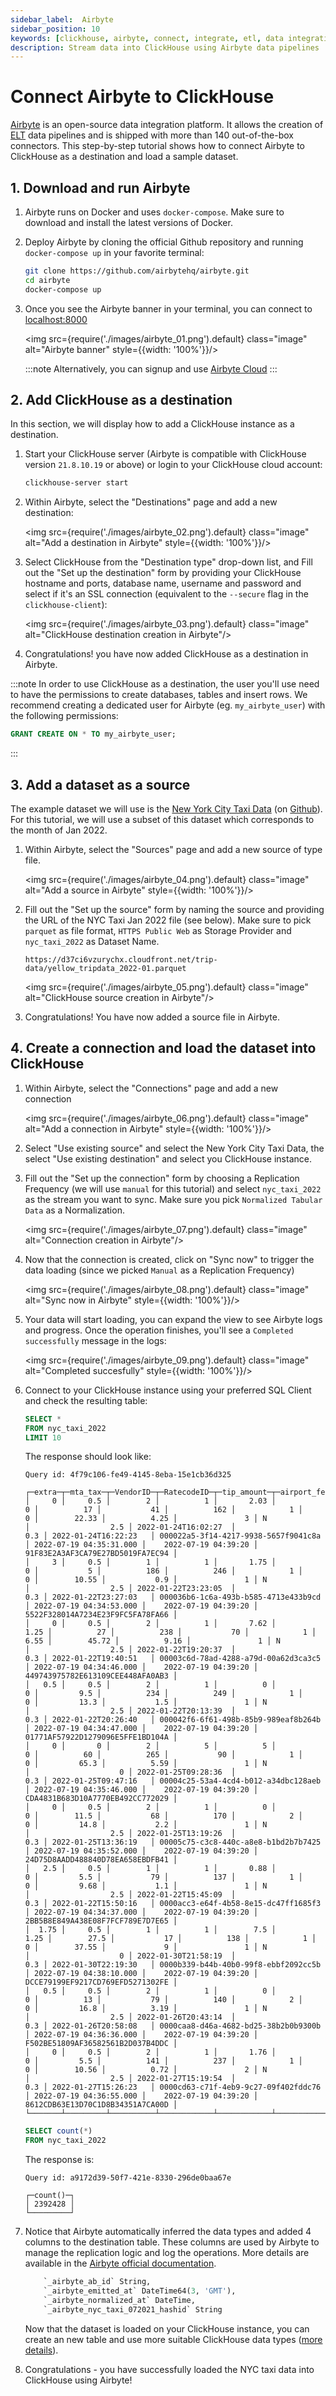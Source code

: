 ```yaml
---
sidebar_label:  Airbyte
sidebar_position: 10
keywords: [clickhouse, airbyte, connect, integrate, etl, data integration]
description: Stream data into ClickHouse using Airbyte data pipelines
---
```


# Connect Airbyte to ClickHouse

<a href="https://www.airbyte.com/" target="_blank">Airbyte</a> is an open-source data integration platform. It allows the creation of <a href="https://airbyte.com/blog/why-the-future-of-etl-is-not-elt-but-el" target="_blank">ELT</a> data pipelines and is shipped with more than 140 out-of-the-box connectors. This step-by-step tutorial shows how to connect Airbyte to ClickHouse as a destination and load a sample dataset.


## 1. Download and run Airbyte


1. Airbyte runs on Docker and uses `docker-compose`. Make sure to download and install the latest versions of Docker.

2. Deploy Airbyte by cloning the official Github repository and running `docker-compose up` in your favorite terminal:

	```bash
	git clone https://github.com/airbytehq/airbyte.git
	cd airbyte
	docker-compose up
	```

4. Once you see the Airbyte banner in your terminal, you can connect to <a href="http://localhost:8000" target="_blank">localhost:8000</a>

    <img src={require('./images/airbyte_01.png').default} class="image" alt="Airbyte banner" style={{width: '100%'}}/>

	:::note
	Alternatively, you can signup and use <a href="https://docs.airbyte.com/deploying-airbyte/on-cloud" target="_blank">Airbyte Cloud</a>
	:::

## 2. Add ClickHouse as a destination

In this section, we will display how to add a ClickHouse instance as a destination.

1. Start your ClickHouse server (Airbyte is compatible with ClickHouse version `21.8.10.19` or above) or login to your ClickHouse cloud account:

    ```bash
    clickhouse-server start
    ```

2. Within Airbyte, select the "Destinations" page and add a new destination:

    <img src={require('./images/airbyte_02.png').default} class="image" alt="Add a destination in Airbyte" style={{width: '100%'}}/>

3. Select ClickHouse from the "Destination type" drop-down list, and Fill out the "Set up the destination" form by providing your ClickHouse hostname and ports, database name, username and password and select if it's an SSL connection (equivalent to the `--secure` flag in the  `clickhouse-client`):

    <img src={require('./images/airbyte_03.png').default} class="image" alt="ClickHouse destination creation in Airbyte"/>

4. Congratulations! you have now added ClickHouse as a destination in Airbyte.

:::note
In order to use ClickHouse as a destination, the user you'll use need to have the permissions to create databases, tables and insert rows. We recommend creating a dedicated user for Airbyte (eg. `my_airbyte_user`) with the following permissions:

```SQL
GRANT CREATE ON * TO my_airbyte_user;
```
:::


## 3. Add a dataset as a source

The example dataset we will use is the <a href="https://clickhouse.com/docs/en/getting-started/example-datasets/nyc-taxi/" target="_blank">New York City Taxi Data</a> (on <a href="https://github.com/toddwschneider/nyc-taxi-data" target="_blank">Github</a>). For this tutorial, we will use a subset of this dataset which corresponds to the month of Jan 2022.


1. Within Airbyte, select the "Sources" page and add a new source of type file.

    <img src={require('./images/airbyte_04.png').default} class="image" alt="Add a source in Airbyte" style={{width: '100%'}}/>

2. Fill out the "Set up the source" form by naming the source and providing the URL of the NYC Taxi Jan 2022 file (see below). Make sure to pick `parquet` as file format, `HTTPS Public Web` as Storage Provider and `nyc_taxi_2022` as Dataset Name.

	```text
	https://d37ci6vzurychx.cloudfront.net/trip-data/yellow_tripdata_2022-01.parquet
	```

    <img src={require('./images/airbyte_05.png').default} class="image" alt="ClickHouse source creation in Airbyte"/>

3. Congratulations! You have now added a source file in Airbyte.


## 4. Create a connection and load the dataset into ClickHouse

1. Within Airbyte, select the "Connections" page and add a new connection

	<img src={require('./images/airbyte_06.png').default} class="image" alt="Add a connection in Airbyte" style={{width: '100%'}}/>

2. Select "Use existing source" and select the New York City Taxi Data, the select "Use existing destination" and select you ClickHouse instance.

3. Fill out the "Set up the connection" form by choosing a Replication Frequency (we will use `manual` for this tutorial) and select `nyc_taxi_2022` as the stream you want to sync. Make sure you pick `Normalized Tabular Data` as a Normalization.

	<img src={require('./images/airbyte_07.png').default} class="image" alt="Connection creation in Airbyte"/>

4. Now that the connection is created, click on "Sync now" to trigger the data loading (since we picked `Manual` as a Replication Frequency)

	<img src={require('./images/airbyte_08.png').default} class="image" alt="Sync now in Airbyte" style={{width: '100%'}}/>


5. Your data will start loading, you can expand the view to see Airbyte logs and progress. Once the operation finishes, you'll see a `Completed successfully` message in the logs:

	<img src={require('./images/airbyte_09.png').default} class="image" alt="Completed succesfully" style={{width: '100%'}}/>

6. Connect to your ClickHouse instance using your preferred SQL Client and check the resulting table:

	```sql
	SELECT *
	FROM nyc_taxi_2022
	LIMIT 10
	```

	The response should look like:
	```response
	Query id: 4f79c106-fe49-4145-8eba-15e1cb36d325

	┌─extra─┬─mta_tax─┬─VendorID─┬─RatecodeID─┬─tip_amount─┬─airport_fee─┬─fare_amount─┬─DOLocationID─┬─PULocationID─┬─payment_type─┬─tolls_amount─┬─total_amount─┬─trip_distance─┬─passenger_count─┬─store_and_fwd_flag─┬─congestion_surcharge─┬─tpep_pickup_datetime─┬─improvement_surcharge─┬─tpep_dropoff_datetime─┬─_airbyte_ab_id───────────────────────┬─────_airbyte_emitted_at─┬─_airbyte_normalized_at─┬─_airbyte_nyc_taxi_2022_hashid────┐
	│     0 │     0.5 │        2 │          1 │       2.03 │           0 │          17 │           41 │          162 │            1 │            0 │        22.33 │          4.25 │               3 │ N                  │                  2.5 │ 2022-01-24T16:02:27  │                   0.3 │ 2022-01-24T16:22:23   │ 000022a5-3f14-4217-9938-5657f9041c8a │ 2022-07-19 04:35:31.000 │    2022-07-19 04:39:20 │ 91F83E2A3AF3CA79E27BD5019FA7EC94 │
	│     3 │     0.5 │        1 │          1 │       1.75 │           0 │           5 │          186 │          246 │            1 │            0 │        10.55 │           0.9 │               1 │ N                  │                  2.5 │ 2022-01-22T23:23:05  │                   0.3 │ 2022-01-22T23:27:03   │ 000036b6-1c6a-493b-b585-4713e433b9cd │ 2022-07-19 04:34:53.000 │    2022-07-19 04:39:20 │ 5522F328014A7234E23F9FC5FA78FA66 │
	│     0 │     0.5 │        2 │          1 │       7.62 │        1.25 │          27 │          238 │           70 │            1 │         6.55 │        45.72 │          9.16 │               1 │ N                  │                  2.5 │ 2022-01-22T19:20:37  │                   0.3 │ 2022-01-22T19:40:51   │ 00003c6d-78ad-4288-a79d-00a62d3ca3c5 │ 2022-07-19 04:34:46.000 │    2022-07-19 04:39:20 │ 449743975782E613109CEE448AFA0AB3 │
	│   0.5 │     0.5 │        2 │          1 │          0 │           0 │         9.5 │          234 │          249 │            1 │            0 │         13.3 │           1.5 │               1 │ N                  │                  2.5 │ 2022-01-22T20:13:39  │                   0.3 │ 2022-01-22T20:26:40   │ 000042f6-6f61-498b-85b9-989eaf8b264b │ 2022-07-19 04:34:47.000 │    2022-07-19 04:39:20 │ 01771AF57922D1279096E5FFE1BD104A │
	│     0 │       0 │        2 │          5 │          5 │           0 │          60 │          265 │           90 │            1 │            0 │         65.3 │          5.59 │               1 │ N                  │                    0 │ 2022-01-25T09:28:36  │                   0.3 │ 2022-01-25T09:47:16   │ 00004c25-53a4-4cd4-b012-a34dbc128aeb │ 2022-07-19 04:35:46.000 │    2022-07-19 04:39:20 │ CDA4831B683D10A7770EB492CC772029 │
	│     0 │     0.5 │        2 │          1 │          0 │           0 │        11.5 │           68 │          170 │            2 │            0 │         14.8 │           2.2 │               1 │ N                  │                  2.5 │ 2022-01-25T13:19:26  │                   0.3 │ 2022-01-25T13:36:19   │ 00005c75-c3c8-440c-a8e8-b1bd2b7b7425 │ 2022-07-19 04:35:52.000 │    2022-07-19 04:39:20 │ 24D75D8AADD488840D78EA658EBDFB41 │
	│   2.5 │     0.5 │        1 │          1 │       0.88 │           0 │         5.5 │           79 │          137 │            1 │            0 │         9.68 │           1.1 │               1 │ N                  │                  2.5 │ 2022-01-22T15:45:09  │                   0.3 │ 2022-01-22T15:50:16   │ 0000acc3-e64f-4b58-8e15-dc47ff1685f3 │ 2022-07-19 04:34:37.000 │    2022-07-19 04:39:20 │ 2BB5B8E849A438E08F7FCF789E7D7E65 │
	│  1.75 │     0.5 │        1 │          1 │        7.5 │        1.25 │        27.5 │           17 │          138 │            1 │            0 │        37.55 │             9 │               1 │ N                  │                    0 │ 2022-01-30T21:58:19  │                   0.3 │ 2022-01-30T22:19:30   │ 0000b339-b44b-40b0-99f8-ebbf2092cc5b │ 2022-07-19 04:38:10.000 │    2022-07-19 04:39:20 │ DCCE79199EF9217CD769EFD5271302FE │
	│   0.5 │     0.5 │        2 │          1 │          0 │           0 │          13 │           79 │          140 │            2 │            0 │         16.8 │          3.19 │               1 │ N                  │                  2.5 │ 2022-01-26T20:43:14  │                   0.3 │ 2022-01-26T20:58:08   │ 0000caa8-d46a-4682-bd25-38b2b0b9300b │ 2022-07-19 04:36:36.000 │    2022-07-19 04:39:20 │ F502BE51809AF36582561B2D037B4DDC │
	│     0 │     0.5 │        2 │          1 │       1.76 │           0 │         5.5 │          141 │          237 │            1 │            0 │        10.56 │          0.72 │               2 │ N                  │                  2.5 │ 2022-01-27T15:19:54  │                   0.3 │ 2022-01-27T15:26:23   │ 0000cd63-c71f-4eb9-9c27-09f402fddc76 │ 2022-07-19 04:36:55.000 │    2022-07-19 04:39:20 │ 8612CDB63E13D70C1D8B34351A7CA00D │
	└───────┴─────────┴──────────┴────────────┴────────────┴─────────────┴─────────────┴──────────────┴──────────────┴──────────────┴──────────────┴──────────────┴───────────────┴─────────────────┴────────────────────┴──────────────────────┴──────────────────────┴───────────────────────┴───────────────────────┴──────────────────────────────────────┴─────────────────────────┴────────────────────────┴──────────────────────────────────┘
	```

	```sql
	SELECT count(*)
	FROM nyc_taxi_2022
	```

	The response is:
	```response
	Query id: a9172d39-50f7-421e-8330-296de0baa67e

	┌─count()─┐
	│ 2392428 │
	└─────────┘
	```



7. Notice that Airbyte automatically inferred the data types and added 4 columns to the destination table. These columns are used by Airbyte to manage the replication logic and log the operations. More details are available in the  <a href="https://docs.airbyte.com/integrations/destinations/clickhouse#output-schema" target="_blank">Airbyte official documentation</a>.

	```sql
	    `_airbyte_ab_id` String,
	    `_airbyte_emitted_at` DateTime64(3, 'GMT'),
	    `_airbyte_normalized_at` DateTime,
	    `_airbyte_nyc_taxi_072021_hashid` String
	```

	Now that the dataset is loaded on your ClickHouse instance, you can create an new table and use more suitable ClickHouse data types (<a href="https://clickhouse.com/docs/en/getting-started/example-datasets/nyc-taxi/" target="_blank">more details</a>).


8. Congratulations - you have successfully loaded the NYC taxi data into ClickHouse using Airbyte!
